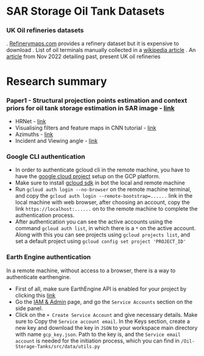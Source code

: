 # SAR Storage Oil Tank Datasets

### UK Oil refineries datasets
. [Refinerymaps.com](https://www.refinerymaps.com/) provides a refinery dataset but it is expensive to download
. List of oil terminals manually collected in a [wikipedia article](https://en.wikipedia.org/wiki/Oil_terminals_in_the_United_Kingdom)
. An [article](https://fueloilnews.co.uk/2022/11/the-uks-refineries-past-present-and-future/) from Nov 2022 detailing past, present UK oil refineries


# Research summary

### Paper1 - Structural projection points estimation and context priors for oil tank storage estimation in SAR image - [link](https://www.sciencedirect.com/science/article/pii/S0924271622002842)
* HRNet - [link](https://paperswithcode.com/method/hrnet)
* Visualising filters and feature maps in CNN tutorial - [link](https://debuggercafe.com/visualizing-filters-and-feature-maps-in-convolutional-neural-networks-using-pytorch/)
* Azimuths - [link](https://www.nwcg.gov/course/ffm/location/62-azimuths#:~:text=An%20azimuth%20is%20the%20direction,and%200%20degrees%20mark%20north.)
* Incident and Viewing angle - [link](https://www.nwcg.gov/course/ffm/location/62-azimuths#:~:text=An%20azimuth%20is%20the%20direction,and%200%20degrees%20mark%20north.)

### Google CLI authentication
* In order to authenticate gcloud cli in the remote machine, you have to have the [google cloud project](https://developers.google.com/workspace/marketplace/create-gcp-project) setup on the GCP platform.
* Make sure to install [gcloud sdk](https://cloud.google.com/sdk/docs/install) in bot the local and remote machine
* Run `gcloud auth login --no-browser` on the remote machine terminal, and copy the `gcloud auth login --remote-bootstrap=......` link in the local machine with web browser, after choosing an account, copy the link `https://localhost:......` on to the remote machine to complete the authentication process.
* After authentication you can see the active accounts using the command `gcloud auth list`, in which there is a `*` on the active account. Along with this you can see projects using `gcloud projects list`, and set a default project using `gcloud config set project 'PROJECT_ID'`

### Earth Engine authentication
In a remote machine, without access to a browser, there is a way to authenticate earthengine.
* First of all, make sure EarthEngine API is enabled for your project by clicking this [link](https://console.cloud.google.com/apis/library/earthengine.googleapis.com?project=gy7720)
* Go the [IAM & Admin](https://console.cloud.google.com/iam-admin/iam?project=gy7720) page, and go the `Service Accounts` section on the side panel. 
* Click on the `+ Create Service Account` and give necessary details. Make sure to Copy the `Service account email`. In the Keys section, create a new key and download the key in `JSON` to your workspace main directory with name `gcp_key.json`. Path to the key is, and the `Service email account` is needed for the initiation process, which you can find in `/Oil-Storage-Tanks/src/data/utils.py`